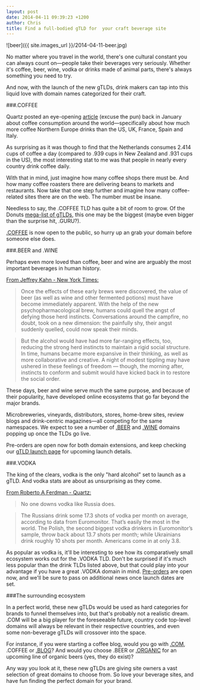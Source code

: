 ```yaml
---
layout: post
date: 2014-04-11 09:39:23 +1200
author: Chris
title: Find a full-bodied gTLD for  your craft beverage site
---
```


<!-- excerpt -->

![beer]({{ site.images_url }}/2014-04-11-beer.jpg)

No matter where you travel in the world, there's one cultural constant you can always count on—people take their beverages very seriously. Whether it's coffee, beer, wine, vodka or drinks made of animal parts, there's always something you need to try.

And now, with the launch of the new gTLDs, drink makers can tap into this liquid love with domain names categorized for their craft.

<!-- /excerpt -->

###.COFFEE

Quartz posted an eye-opening [article](http://qz.com/166983/where-the-worlds-biggest-coffee-drinkers-live/) (excuse the pun) back in January about coffee consumption around the world—specifically about how much more coffee Northern Europe drinks than the US, UK, France, Spain and Italy. 

As surprising as it was though to find that the Netherlands consumes 2.414 cups of coffee a day (compared to .939 cups in New Zealand and .931 cups in the US), the most interesting stat to me was that people in nearly every country drink coffee daily.

With that in mind, just imagine how many coffee shops there must be. And how many coffee roasters there are delivering beans to markets and restaurants. Now take that one step further and imagine how many coffee-related sites there are on the web. The number must be insane.

Needless to say, the .COFFEE TLD has quite a bit of room to grow. Of the Donuts [mega-list of gTLDs](http://www.donuts.co/tlds/), this one may be the biggest (maybe even bigger than the surprise hit, .GURU?). 

[.COFFEE](https://iwantmyname.com/domains/dot-coffee) is now open to the public, so hurry up an grab your domain before someone else does. 

###.BEER and .WINE

Perhaps even more loved than coffee, beer and wine are arguably the most important beverages in human history.

[From Jeffrey Kahn - New York Times:](http://www.nytimes.com/2013/03/17/opinion/sunday/how-beer-gave-us-civilization.html)

>Once the effects of these early brews were discovered, the value of beer (as well as wine and other fermented potions) must have become immediately apparent. With the help of the new psychopharmacological brew, humans could quell the angst of defying those herd instincts. Conversations around the campfire, no doubt, took on a new dimension: the painfully shy, their angst suddenly quelled, could now speak their minds.

>But the alcohol would have had more far-ranging effects, too, reducing the strong herd instincts to maintain a rigid social structure. In time, humans became more expansive in their thinking, as well as more collaborative and creative. A night of modest tippling may have ushered in these feelings of freedom — though, the morning after, instincts to conform and submit would have kicked back in to restore the social order.

These days, beer and wine serve much the same purpose, and because of their popularity, have developed online ecosystems that go far beyond the major brands. 

Microbreweries, vineyards, distributors, stores, home-brew sites, review blogs and drink-centric magazines—all competing for the same namespaces. We expect to see a number of [.BEER](https://iwantmyname.com/domains/dot-beer) and [.WINE](https://iwantmyname.com/domains/dot-wine) domains popping up once the TLDs go live. 

Pre-orders are open now for both domain extensions, and keep checking our [gTLD launch page](https://iwantmyname.com/domains/new-gtld-launch-dates) for upcoming launch details.

###.VODKA

The king of the clears, vodka is the only "hard alcohol" set to launch as a gTLD. And vodka stats are about as unsurprising as they come. 

[From Roberto A Ferdman - Quartz:](http://qz.com/179708/map-where-the-worlds-biggest-vodka-drinkers-are/)

>No one downs vodka like Russia does.

>The Russians drink some 17.3 shots of vodka per month on average, according to data from Euromonitor. That’s easily the most in the world. The Polish, the second biggest vodka drinkers in Euromonitor’s sample, throw back about 13.7 shots per month; while Ukrainians drink roughly 10 shots per month. Americans come in at only 3.8.

As popular as vodka is, it'll be interesting to see how its comparatively small ecosystem works out for the .VODKA TLD. Don't be surprised if it's much less popular than the drink TLDs listed above, but that could play into your advantage if you have a great .VODKA domain in mind. [Pre-orders](https://iwantmyname.com/domains/dot-vodka) are open now, and we'll be sure to pass on additional news once launch dates are set.

###The surrounding ecosystem

In a perfect world, these new gTLDs would be used as hard categories for brands to funnel themselves into, but that's probably not a realistic dream. .COM will be a big player for the foreseeable future, country code top-level domains will always be relevant in their respective countries, and even some non-beverage gTLDs will crossover into the space.

For instance, if you were starting a coffee blog, would you go with [.COM](https://iwantmyname.com/domains/dot-com), .COFFEE or [.BLOG](https://iwantmyname.com/domains/dot-blog)? And would you choose .BEER or [.ORGANIC](https://iwantmyname.com/domains/dot-organic) for an upcoming line of organic beers (yes, they do exist)?

Any way you look at it, these new gTLDs are giving site owners a vast selection of great domains to choose from. So love your beverage sites, and have fun finding the perfect domain for your brand.


